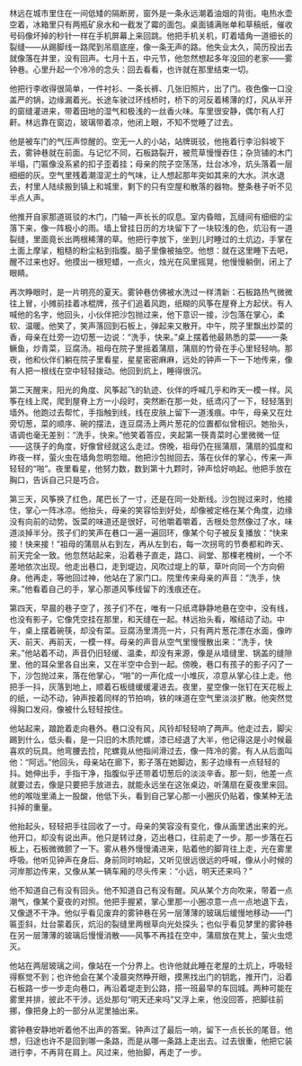 林远在城市里住在一间低矮的隔断房，窗外是一条永远潮着油烟的背街。电热水壶空着，冰箱里只有两瓶矿泉水和一截发了霉的面包。桌面铺满账单和草稿纸，催收号码像坏掉的秒针一样在手机屏幕上来回跳。他把手机关机，盯着墙角一道细长的裂缝——从踢脚线一路爬到吊扇底座，像一条无声的路。他失业太久，简历投出去就像落在井里，没有回声。七月十五，中元节，他忽然想起多年没回的老家——雾钟巷。心里升起一个冷冷的念头：回去看看，也许就在那里结束一切。

他把行李收得很简单，一件衬衫、一条长裤、几张旧照片，出了门。夜色像一口没盖严的锅，边缘漏着光。长途车驶过环线桥时，桥下的河反着稀薄的灯，风从半开的窗缝灌进来，带着田地的湿气和极浅的一丝香火味。车里很安静，偶尔有人打鼾。林远靠在窗边，玻璃带着凉，他闭上眼，不知不觉睡了过去。

他是被车门的气压声惊醒的。空无一人的小站，站牌斑驳，他拖着行李沿斜坡下去，雾钟巷就在前面。与记忆不同，石板路裂开，被荒草慢慢吞住；杂货铺的木门半塌，门匾像没系紧的扣子歪着挂；母亲的院子空荡荡，灶台冰冷，炕头落着一层细细的灰。空气里残着潮湿泥土的气味，让人想起那年突如其来的大水。洪水退去，村里人陆续搬到镇上和城里，剩下的只有空屋和散落的器物。整条巷子听不见半点人声。

他推开自家那道斑驳的木门，门轴一声长长的叹息。室内昏暗，瓦缝间有细细的尘落下来，像一阵极小的雨。墙上曾挂日历的方块留下了一块较浅的色，炕沿有一道裂缝，里面竟长出两根稀薄的草。他把行李放下，坐到儿时睡过的土炕边，手掌在土面上摩挲，粗糙的粉尘粘到指腹。脑子里像被抽空。他想：就在这里睡下去吧，醒不过来也好。他摸出一根短蜡，一点火，烛光在风里摇晃，他慢慢躺倒，闭上了眼睛。

再次睁眼时，是一片明亮的夏天。雾钟巷仿佛被水洗过一样清新：石板路热气微微往上冒，小摊前挂着冰棍牌，孩子们追着风跑，纸糊的风筝在屋脊上方起伏。有人喊他的名字，他回头，小伙伴把沙包抛过来，他下意识一接，沙包落在掌心，柔软、温暖。他笑了，笑声落回到石板上，弹起来又散开。中午，院子里飘出炒菜的香，母亲在灶旁一边切葱一边说：“洗手，快来。”桌上摆着他最熟悉的菜——一条鳜鱼，炒青菜，豆腐汤。祖母在院子里摇着蒲扇，蒲扇的竹骨在手心里轻轻响。那夜，他和伙伴们躺在院子里看星，星星密密麻麻，远处的钟声一下一下地传来，像有人把一根线在空中轻轻拨动。他回到炕上，睡得很沉。

第二天醒来，阳光的角度、风筝起飞的轨迹、伙伴的呼喊几乎和昨天一模一样。风筝在线上爬，爬到屋脊上方一小段时，突然断在那一处，纸鸢闪了一下，轻轻落到墙外。他跑过去帮忙，手指触到线，线在皮肤上留下一道浅痕。中午，母亲又在灶旁切葱，菜的顺序、碗的摆法，连豆腐汤上两片葱花的位置都似曾相识。她抬头，语调也毫无差别：“洗手，快来。”他笑着答应，夹起第一筷青菜时心里微微一怔——这筷子的角度，好像曾经就这么走过。傍晚，祖母仍在摇蒲扇，蒲扇的弧度和昨夜一样，萤火虫在墙角忽明忽暗。他把沙包抛回去，落在伙伴的掌心，传来一声轻轻的“啪”。夜里看星，他努力数，数到第十九颗时，钟声恰好响起。他把手放在胸口，告诉自己只是巧合。

第三天，风筝换了红色，尾巴长了一寸，还是在同一处断线。沙包抛过来时，他接住，掌心一阵冰凉。他抬头，母亲的笑容恰到好处，却像被定格在某个角度，边缘没有向前的动势。饭菜的味道还是很好，可他嚼着嚼着，舌根处忽然像过了水，味道淡掉半分。孩子们的笑声在巷口一遍一遍回环，像某个句子被反复播放：“快来接！快来接！”祖母的蒲扇从右到左，再从左到右，每一次拐弯的节奏都和昨天、前天完全一致。他忽然站起来，沿着巷子直走，路口、祠堂、那棵老槐树，一个不差地依次出现。他走出巷口，走到堤边，风吹过堤上的草，草叶向同一个方向俯身。他再走，等他回过神，他站在了家门口。院里传来母亲的声音：“洗手，快来。”他看着自己的手，掌心那道风筝线留下的浅痕还在。

第四天，早晨的巷子空了，孩子们不在，唯有一只纸鸢静静地悬在空中，没有线，也没有影子，它像凭空挂在那里，和天缝在一起。林远抬头看，喉结动了动。中午，桌上摆着碗筷，却没有菜。豆腐汤里清亮一片，只有两片葱花漂在水面，像昨天、前天、再前天，一模一样。母亲的声音从空气里慢慢散出来：“洗手，快来。”他站着不动，声音仍旧轻缓、温柔，却没有来源，像是从墙缝里、锅盖的缝隙里、他的耳朵里各自出来，又在半空中合到一起。傍晚，巷口有孩子的影子闪了一下，沙包抛过来，落在他掌心，“啪”的一声化成一小堆灰，凉意从掌心往上走。他把手一抖，灰落到地上，顺着石板缝缓缓灌进去。夜里，星空像一张钉在天花板上的纸，一动不动，钟声按着同样的节拍响，铁的味道在空气里淡淡扩散。他突然觉得胸口发闷，像被什么轻轻按住。

他站起来，踉跄着走向巷外。巷口没有风，风铃却轻轻响了两声。他走过去，脚尖踢到什么，低头看，是一只旧的木质陀螺，漆已经退了大半，他记得这是小时候最喜欢的玩具。他弯腰去捡，陀螺竟从他指间滑过去，像一阵冷的雾。有人从后面叫他：“阿远。”他回头，母亲站在廊下，影子落在她脚边，影子边缘有一点轻轻的抖。她伸出手，手指干净，指腹似乎还带着切葱后的淡淡辛香。那一刻，他差一点就要过去，像是只要把手放进去，就能永远坐在这张桌边，听蒲扇在夏夜里来回。他的喉咙里涌上一股酸，他低下头，看到自己掌心那一小圈灰仍贴着，像某种无法抖掉的重量。

他抬起头，轻轻把手往回收了一寸。母亲的笑容没有变化，像从画里透出来的光。他开口，却没有说出声。他只是转过身，迈出巷口，往前走了一步。那一步落在石板上，石板微微颤了一下。雾从巷外慢慢涌进来，贴着他的脚背往上走，光在雾里呼吸。他听见钟声在身后、身前同时响起，又听见很远很远的呼喊，像从小时候的河岸那边传来，又像从某一辆车厢的尽头传来：“小远，明天还来吗？”

他不知道自己有没有回头。他不知道自己有没有醒。风从某个方向吹来，带着一点潮气，像某个夏夜的对照。他把手握紧，掌心里那一小圈凉意一点一点地退下去，又像退不干净。他似乎看见废弃的雾钟巷在另一层薄薄的玻璃后缓慢地移动——门匾歪斜，灶台蒙着灰，炕沿的裂缝里两根草向光处探头；也似乎看见梦里的雾钟巷在另一层薄薄的玻璃后慢慢消散——风筝不再挂在空中，蒲扇放在凳上，萤火虫熄灭。

他站在两层玻璃之间，像站在一个分界上。也许他就此睡在老屋的土炕上，呼吸轻得察觉不到；也许他会在某个凌晨突然睁开眼，摸黑找出门的钥匙，推开门，沿着石板路一步一步走向巷口，再沿着堤走到公路，搭一班最早的车回城。两种可能在雾里并排，彼此不干涉。远处那句“明天还来吗”又浮上来，他没回答，把脚往前挪，像把身上的一部分从泥里抽出来。

雾钟巷安静地听着他不出声的答案。钟声过了最后一响，留下一点长长的尾音。他想，归途也许不是回到哪一条路，而是从哪一条路上走出去。过去很重，他把它装进行李，不再背在肩上。风过来，他抬脚，再走了一步。